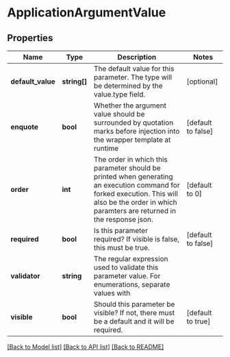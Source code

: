 # ApplicationArgumentValue

## Properties
Name | Type | Description | Notes
------------ | ------------- | ------------- | -------------
**default_value** | **string[]** | The default value for this parameter. The type will be determined by the value.type field. | [optional] 
**enquote** | **bool** | Whether the argument value should be surrounded by quotation marks before injection into the wrapper template at runtime | [default to false]
**order** | **int** | The order in which this parameter should be printed when generating an execution command for forked execution. This will also be the order in which paramters are returned in the response json. | [default to 0]
**required** | **bool** | Is this parameter required? If visible is false, this must be true. | [default to false]
**validator** | **string** | The regular expression used to validate this parameter value. For enumerations, separate values with | | [optional] 
**visible** | **bool** | Should this parameter be visible? If not, there must be a default and it will be required. | [default to true]

[[Back to Model list]](../README.md#documentation-for-models) [[Back to API list]](../README.md#documentation-for-api-endpoints) [[Back to README]](../README.md)


